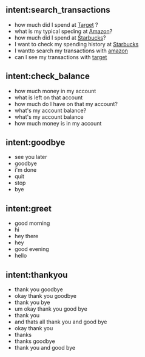 ## intent:search_transactions
- how much did I spend at [Target](vendor_name) ?
- what is my typical speding at [Amazon](vendor_name)?
- how much did I spend at [Starbucks](vendor_name)?
- I want to check my spending history at [Starbucks](vendor_name)
- I wantto search my transactions with [amazon](vendor_name)
- can I see my transactions with [target](vendor_name)

## intent:check_balance
- how much money in my account
- what is left on that account
- how much do I have on that my account?
- what's my account balance?
- what's my account balance
- how much money is in my account

## intent:goodbye
- see you later
- goodbye
- i'm done
- quit
- stop
- bye

## intent:greet
- good morning
- hi
- hey there
- hey
- good evening
- hello

## intent:thankyou
- thank you goodbye
- okay thank you goodbye
- thank you bye
- um okay thank you good bye
- thank you
- and thats all thank you and good bye
- okay thank you
- thanks
- thanks goodbye
- thank you and good bye